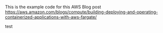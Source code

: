 This is the example code for this AWS Blog post https://aws.amazon.com/blogs/compute/building-deploying-and-operating-containerized-applications-with-aws-fargate/


test
